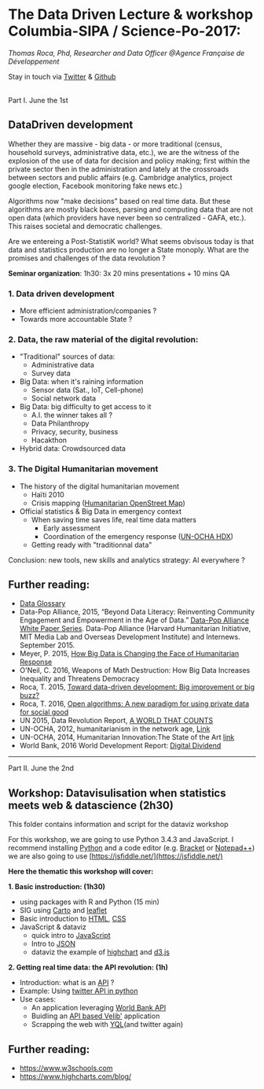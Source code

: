 # The Data Driven Lecture & workshop Columbia-SIPA / Science-Po-2017:
*Thomas Roca, Phd, Researcher and Data Officer @Agence Française de Développement*

Stay in touch via [Twitter](https://twitter.com/Thomas_Roca) & [Github](https://github.com/ThomasRoca/)

<br>
Part I. June the 1st

##  DataDriven development

Whether they are massive - big data - or more traditional (census, household surveys, administrative data, etc.), we are the witness of the explosion of the use of data for decision and policy making; first within the private sector then in the administration and lately at the crossroads between sectors and public affairs (e.g. Cambridge analytics, project google election, Facebook monitoring fake news etc.)

Algorithms now "make decisions" based on real time data. But these algorithms are mostly black boxes, parsing and computing data that are not open data (which providers have never been so centralized - GAFA, etc.). This raises societal and democratic challenges. 

Are we entereing a Post-StatistiK world? What seems obvisous today is that data and statistics production are no longer a State monoply. What are the promises and challenges of the data revolution ?

**Seminar organization**: 1h30: 3x 20 mins presentations + 10 mins QA

### 1. Data driven development
- 	More efficient administration/companies ?
-   Towards more accountable State ?

### 2. Data, the raw material of the digital revolution:
- "Traditional" sources of data:
    - Administrative data
    - Survey data
- Big Data: when it's raining information
    - Sensor data (Sat., IoT, Cell-phone)
    - Social network data
 - Big Data: big difficulty to get access to it
    - A.I. the winner takes all ?
    - Data Philanthropy
    - Privacy, security, business
    - Hacakthon
- Hybrid data: Crowdsourced data
 
### 3. The Digital Humanitarian movement
- The history of the digital humanitarian movement
	- Haïti 2010
	- Crisis mapping ([Humanitarian OpenStreet Map](https://www.hotosm.org/))
- Official statistics & Big Data in emergency context
	- When saving time saves life, real time data matters
		- Early assessment
		- Coordination of the emergency response ([UN-OCHA HDX](https://data.humdata.org/))
	- Getting ready with "traditionnal data"

Conclusion: new tools, new skills and analytics strategy: AI everywhere ?

## Further reading: 
- [Data Glossary](https://github.com/ThomasRoca/Lecture-Columbia-Science-Po-2017/blob/master/Glossary.md)
- Data-Pop Alliance, 2015, “Beyond Data Literacy: Reinventing Community Engagement and Empowerment in the Age of Data.” [Data-Pop Alliance White Paper Series](http://datapopalliance.org/item/beyond-data-literacy-reinventing-community-engagement-and-empowerment-in-the-age-of-data/). Data-Pop Alliance (Harvard Humanitarian Initiative, MIT Media Lab and Overseas Development Institute) and Internews. September 2015.
- Meyer, P. 2015, [How Big Data is Changing the Face of Humanitarian Response](http://www.digital-humanitarians.com/)
- O'Neil, C. 2016, Weapons of Math Destruction: How Big Data Increases Inequality and Threatens Democracy
- Roca, T. 2015, [Toward data-driven development: Big improvement or big buzz?](https://www.devex.com/news/toward-data-driven-development-big-improvement-or-big-buzz-86192)
- Roca, T. 2016, [Open algorithms: A new paradigm for using private data for social good](https://www.devex.com/news/open-algorithms-a-new-paradigm-for-using-private-data-for-social-good-88434)
- UN 2015, Data Revolution Report, [A WORLD THAT COUNTS](http://www.undatarevolution.org/report/)
- UN-OCHA, 2012, humanitarianism in the network age, [Link](https://www.unocha.org/sites/unocha/files/HINA_0.pdf)
- UN-OCHA, 2014, Humanitarian Innovation:The State of the Art [link](https://docs.unocha.org/sites/dms/documents/op9_understanding%20innovation_web.pdf)
- World Bank, 2016 World Development Report: [Digital Dividend](http://www.worldbank.org/en/publication/wdr2016)

--- 

Part II. June the 2nd

## Workshop: Datavisulisation when statistics meets web & datascience (2h30)
This folder contains information and script for the dataviz workshop

For this workshop, we are going to use Python 3.4.3 and JavaScript.
I recommend installing [Python](https://www.python.org/downloads/release/python-343) and a code editor (e.g. [Bracket](http://brackets.io/) or [Notepad++](https://notepad-plus-plus.org/fr/)) we are also going to use [https://jsfiddle.net/](https://jsfiddle.net/)

**Here the thematic this workshop will cover:**

**1. Basic instroduction: (1h30)**

-   using packages with R and Python (15 min) 
-	SIG using [Carto](https://carto.com/) and [leaflet](http://leafletjs.com/)
-	Basic introduction to [HTML](https://www.w3schools.com/html/default.asp), [CSS](https://www.w3schools.com/css/default.asp)
-	JavaScript & dataviz
    + quick intro to [JavaScript](https://www.w3schools.com/js/default.asp)
    + Intro to [JSON](https://en.wikipedia.org/wiki/JSON)
    + dataviz the example of [highchart](https://www.highcharts.com/) and [d3.js](https://d3js.org/)
   
**2. Getting real time data: the API revolution: (1h)**

- Introduction: what is an [API](https://en.wikipedia.org/wiki/Application_programming_interface) ?
-  Example: Using [twitter API in python](http://nbviewer.jupyter.org/url/www.stats4dev.com/Ipython/Where_on_earth_is_Helen.ipynb)
-  Use cases:
    + An application leveraging [World Bank API](https://datahelpdesk.worldbank.org/knowledgebase/articles/889392-api-documentation)
    + Buidling an [API based Velib'](https://developer.jcdecaux.com/#/opendata/vls?page=getstarted) application 
    + Scrapping the web with [YQL](https://developer.yahoo.com/yql/)(and twitter again) 

## Further reading:
- https://www.w3schools.com
- https://www.highcharts.com/blog/
